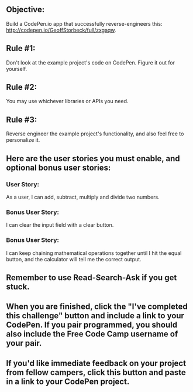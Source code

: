 
## Objective:
Build a CodePen.io app that successfully reverse-engineers this: http://codepen.io/GeoffStorbeck/full/zxgaqw.

## Rule #1:
Don't look at the example project's code on CodePen. Figure it out for yourself.

## Rule #2:
You may use whichever libraries or APIs you need.

## Rule #3:
Reverse engineer the example project's functionality, and also feel free to personalize it.

## Here are the user stories you must enable, and optional bonus user stories:

### User Story:
As a user, I can add, subtract, multiply and divide two numbers.

### Bonus User Story:
I can clear the input field with a clear button.

### Bonus User Story:
I can keep chaining mathematical operations together until I hit the equal button, and the calculator will tell me the correct output.

## Remember to use Read-Search-Ask if you get stuck.

## When you are finished, click the "I've completed this challenge" button and include a link to your CodePen. If you pair programmed, you should also include the Free Code Camp username of your pair.

## If you'd like immediate feedback on your project from fellow campers, click this button and paste in a link to your CodePen project. ##